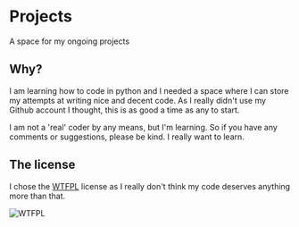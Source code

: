 # Projects
A space for my ongoing projects

## Why?
I am learning how to code in python and I needed a space where I can store my
attempts at writing nice and decent code. As I really didn't use my Github
account I thought, this is as good a time as any to start.

I am not a 'real' coder by any means, but I'm learning. So if you have any
comments or suggestions, please be kind. I really want to learn.

## The license
I chose the [WTFPL](http://www.wtfpl.net) license as I really don't think my code deserves anything more
than that.

![WTFPL](assets/logo-220x601.png)
